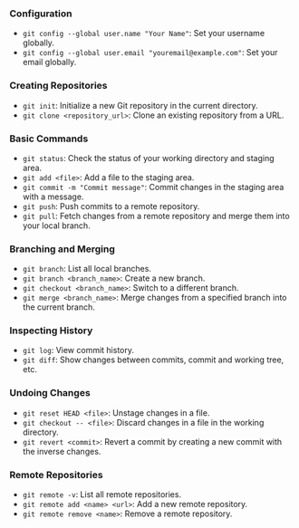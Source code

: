 ### Configuration
- `git config --global user.name "Your Name"`: Set your username globally.
- `git config --global user.email "youremail@example.com"`: Set your email globally.

### Creating Repositories
- `git init`: Initialize a new Git repository in the current directory.
- `git clone <repository_url>`: Clone an existing repository from a URL.

### Basic Commands
- `git status`: Check the status of your working directory and staging area.
- `git add <file>`: Add a file to the staging area.
- `git commit -m "Commit message"`: Commit changes in the staging area with a message.
- `git push`: Push commits to a remote repository.
- `git pull`: Fetch changes from a remote repository and merge them into your local branch.

### Branching and Merging
- `git branch`: List all local branches.
- `git branch <branch_name>`: Create a new branch.
- `git checkout <branch_name>`: Switch to a different branch.
- `git merge <branch_name>`: Merge changes from a specified branch into the current branch.

### Inspecting History
- `git log`: View commit history.
- `git diff`: Show changes between commits, commit and working tree, etc.

### Undoing Changes
- `git reset HEAD <file>`: Unstage changes in a file.
- `git checkout -- <file>`: Discard changes in a file in the working directory.
- `git revert <commit>`: Revert a commit by creating a new commit with the inverse changes.

### Remote Repositories
- `git remote -v`: List all remote repositories.
- `git remote add <name> <url>`: Add a new remote repository.
- `git remote remove <name>`: Remove a remote repository.
